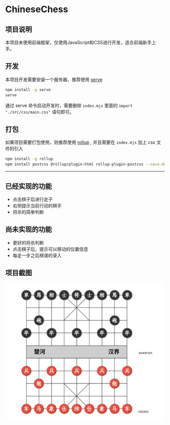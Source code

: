 # ChineseChess

## 项目说明
本项目未使用前端框架，仅使用JavaScript和CSS进行开发，适合前端新手上手。

## 开发
本项目开发需要安装一个服务器、推荐使用 [serve](https://www.npmjs.com/package/serve)

```bash
npm install -g serve
serve
```
通过 serve 命令启动开发时，需要删除 `index.mjs` 里面的 `import "./src/css/main.css"` 语句即可。


## 打包
如果项目需要打包使用，则推荐使用 [rollup](https://www.npmjs.com/package/rollup) , 并且需要在 `index.mjs` 加上 css 文件的引入
```bash
npm install -g rollup
npm install postcss @rollup/plugin-html rollup-plugin-postcss --save-dev
```

---

## 已经实现的功能
- 点击棋子后进行走子
- 右侧提示当前行动的棋手
- 将杀的简单判断

## 尚未实现的功能
- 更好的将杀判断
- 点击棋子后，提示可以移动的位置信息
- 每走一步之后棋谱的录入


## 项目截图
![img.png](img.png)

